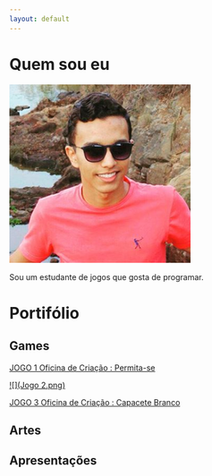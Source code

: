 ```yaml
---
layout: default
---
```

# Quem sou eu
![Dono](Eu.png)

Sou um estudante de jogos que gosta de programar.

# Portifólio

## Games

[JOGO 1 Oficina de Criação : Permita-se](https://zevictor.github.io/Permita-se/)

[![](Jogo 2.png)](https://zevictor.github.io/Love&Code/)

[JOGO 3 Oficina de Criação : Capacete Branco](https://zevictor.github.io/CapWhite/)

## Artes

## Apresentações

